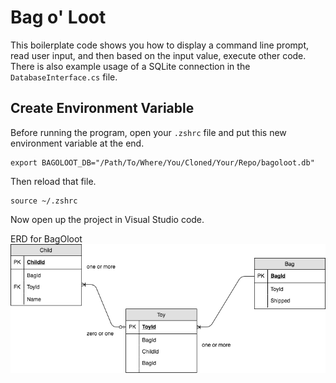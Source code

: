 # Bag o' Loot

This boilerplate code shows you how to display a command line prompt, read user input, and then based on the input value, execute other code. There is also example usage of a SQLite connection in the `DatabaseInterface.cs` file.

## Create Environment Variable

Before running the program, open your `.zshrc` file and put this new environment variable at the end.

```
export BAGOLOOT_DB="/Path/To/Where/You/Cloned/Your/Repo/bagoloot.db"
```

Then reload that file.

```
source ~/.zshrc
```

Now open up the project in Visual Studio code.

ERD for BagOloot
![Caption for the picture.](img/erd.png)